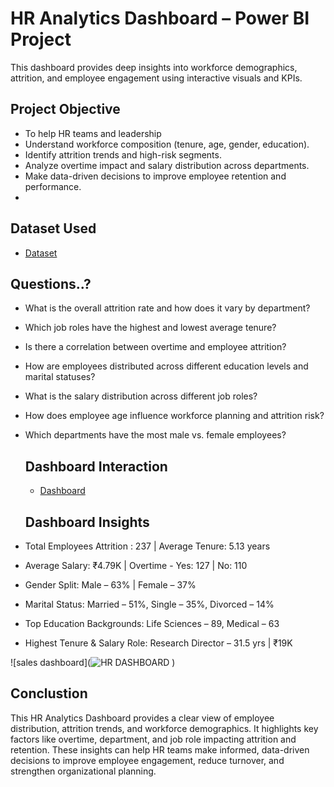 #  HR Analytics Dashboard – Power BI Project
This dashboard provides deep insights into workforce demographics, attrition, and employee engagement using interactive visuals and KPIs.

## Project Objective

- To help HR teams and leadership
- Understand workforce composition (tenure, age, gender, education).
- Identify attrition trends and high-risk segments.
- Analyze overtime impact and salary distribution across departments.
- Make data-driven decisions to improve employee retention and performance.
- 
## Dataset Used
- <a href = "https://github.com/RAJUMATAM/HR-Analytics-Dashboard-/blob/main/WA_Fn-UseC_-HR-Employee-Attrition.csv">Dataset</a>

## Questions..?

- What is the overall attrition rate and how does it vary by department?
- Which job roles have the highest and lowest average tenure?
- Is there a correlation between overtime and employee attrition?
- How are employees distributed across different education levels and marital statuses?
- What is the salary distribution across different job roles?
- How does employee age influence workforce planning and attrition risk?
- Which departments have the most male vs. female employees?

  ## Dashboard Interaction
  - <a href ="[https://github.com/RAJUMATAM/SALES-DASHBOARD-ANALYSIS/blob/main/sales%20dashboard.png](https://github.com/RAJUMATAM/HR-Analytics-Dashboard-/blob/main/HR%20DASHBOARD.JPG)" >Dashboard</a>

  ## Dashboard Insights

- Total Employees Attrition : 237 | Average Tenure: 5.13 years
- Average Salary: ₹4.79K | Overtime - Yes: 127 | No: 110
- Gender Split: Male – 63% | Female – 37%
- Marital Status: Married – 51%, Single – 35%, Divorced – 14%
- Top Education Backgrounds: Life Sciences – 89, Medical – 63
- Highest Tenure & Salary Role: Research Director – 31.5 yrs | ₹19K
  
![sales dashboard](![HR DASHBOARD](https://github.com/user-attachments/assets/b2562d4e-52e5-48e4-adc9-1ea6ff9ce7b0)
)



## Conclustion

This HR Analytics Dashboard provides a clear view of employee distribution, attrition trends, and workforce demographics. It highlights key factors like overtime, department, and job role impacting attrition and retention. These insights can help HR teams make informed, data-driven decisions to improve employee engagement, reduce turnover, and strengthen organizational planning.
  
